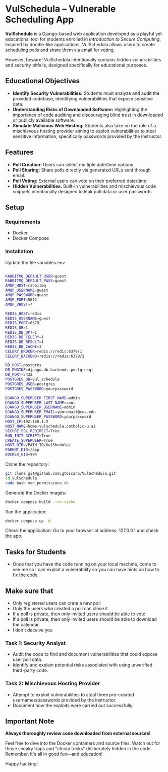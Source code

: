 # VulSchedula – Vulnerable Scheduling App

**VulSchedula** is a Django-based web application developed as a playful yet educational tool for students enrolled in _Introduction to Secure Computing_. Inspired by doodle-like applications, VulSchedula allows users to create scheduling polls and share them via email for voting.

However, beware! VulSchedula intentionally contains hidden vulnerabilities and security pitfalls, designed specifically for educational purposes.

## Educational Objectives

- **Identify Security Vulnerabilities:** Students must analyze and audit the provided codebase, identifying vulnerabilities that expose sensitive data.
- **Understanding Risks of Downloaded Software:** Highlighting the importance of code auditing and discouraging blind trust in downloaded or publicly available software.
- **Simulate Malicious Web Hosting:** Students also take on the role of a mischievous hosting provider aiming to exploit vulnerabilities to steal sensitive information, specifically passwords provided by the instructor.

## Features

- **Poll Creation:** Users can select multiple date/time options.
- **Poll Sharing:** Share polls directly via generated URLs sent through email.
- **Poll Voting:** External users can vote on their preferred date/time.
- **Hidden Vulnerabilities:** Built-in vulnerabilities and mischievous code snippets intentionally designed to leak poll data or user passwords.

## Setup

### Requirements

- Docker
- Docker Compose

### Installation

Update the file variables.env

```bash

RABBITMQ_DEFAULT_USER=guest
RABBITMQ_DEFAULT_PASS=guest
AMQP_HOST=rabbitmq
AMQP_USERNAME=guest
AMQP_PASSWORD=guest
AMQP_PORT=5672
AMQP_VHOST=/

REDIS_HOST=redis
REDIS_USERNAME=guest
REDIS_PORT=6379
REDIS_DB=1
REDIS_DB_OPT=1
REDIS_DB_CELERY=1
REDIS_DB_RESULT=1
REDIS_DB_CACHE=3
CELERY_BROKER=redis://redis:6379/1
CELERY_BACKEND=redis://redis:6379/2

DB_HOST=postgres
DB_ENGINE=django.db.backends.postgresql
DB_PORT=5432
POSTGRES_DB=vul_schedula
POSTGRES_USER=postgres
POSTGRES_PASSWORD=yourpassword

DJANGO_SUPERUSER_FIRST_NAME=admin
DJANGO_SUPERUSER_LAST_NAME=root
DJANGO_SUPERUSER_USERNAME=admin
DJANGO_SUPERUSER_EMAIL=youremail@cua.edu
DJANGO_SUPERUSER_PASSWORD=yourpassword
HOST_IP=192.168.1.X
HOST_NAME=home-vulschedula.catholic-u.ai
SECURE_SSL_REDIRECT=True
RUN_INIT_SCRIPT=True
CREATE_SUPERUSER=True
HOST_DIR=/PATH_TO/VulShedula/
PARENT_DIR=/app
DOCKER_GID=994

```

Clone the repository:

```bash
git clone git@github.com:gtoscano/VulSchedula.git
cd VulSchedula
sudo bash mod_permissions.sh
```

Generate the Docker images:

```bash
docker compose build --no-cache
```

Run the application:

```bash
docker compose up -d
```

Check the application: Go to your browser at address: 127.0.0.1 and check the app.

## Tasks for Students

- Once that you have the code running on your local machine, come to see me so I can exploit a vulnerability so you can have hints on how to fix the code.

## Make sure that

- Only registered users can crate a new poll
- Only the users who created a poll can close it
- If a poll is private, then only invited users should be able to vote
- If a poll is private, then only invited users should be able to download the calendar.
- I don't deceive you

### Task 1: Security Analyst

- Audit the code to find and document vulnerabilities that could expose user poll data.
- Identify and explain potential risks associated with using unverified third-party code.

### Task 2: Mischievous Hosting Provider

- Attempt to exploit vulnerabilities to steal three pre-created usernames/passwords provided by the instructor.
- Document how the exploits were carried out successfully.

## Important Note

**Always thoroughly review code downloaded from external sources!**

Feel free to dive into the Docker containers and source files. Watch out for those sneaky traps and "cheap tricks" deliberately hidden in the code. Remember, it's all in good fun—and education!

Happy hacking!
